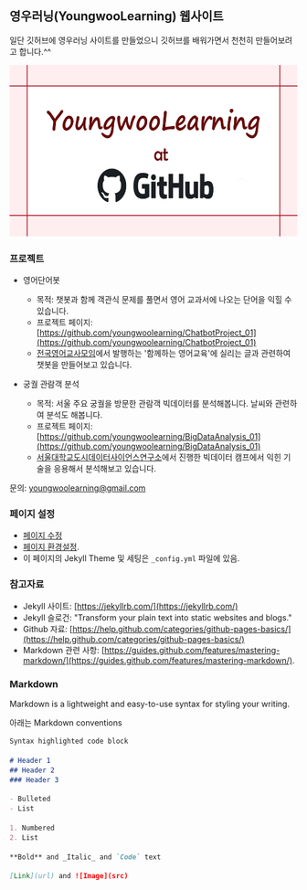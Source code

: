 ## 영우러닝(YoungwooLearning) 웹사이트

일단 깃허브에 영우러닝 사이트를 만들었으니 깃허브를 배워가면서 천천히 만들어보려고 합니다.^^

<img src="youngwoolearning_at_github.png" width="600" height="300">

### 프로젝트

* 영어단어봇
  + 목적: 챗봇과 함께 객관식 문제를 풀면서 영어 교과서에 나오는 단어을 익힐 수 있습니다.
  + 프로젝트 페이지: [https://github.com/youngwoolearning/ChatbotProject_01](https://github.com/youngwoolearning/ChatbotProject_01)
  + [전국영어교사모임](http://new.et21.org/)에서 발행하는 '함께하는 영어교육'에 실리는 글과 관련하여 챗봇을 만들어보고 있습니다.

* 궁궐 관람객 분석
  + 목적: 서울 주요 궁궐을 방문한 관람객 빅데이터를 분석해봅니다. 날씨와 관련하여 분석도 해봅니다.
  + 프로젝트 페이지: [https://github.com/youngwoolearning/BigDataAnalysis_01](https://github.com/youngwoolearning/BigDataAnalysis_01)
  + [서울대학교도시데이터사이언스연구소](http://udsl.snu.ac.kr/)에서 진행한 빅데이터 캠프에서 익힌 기술을 응용해서 분석해보고 있습니다. 

문의: youngwoolearning@gmail.com

### 페이지 설정

* [페이지 수정](https://github.com/youngwoolearning/youngwoolearning.github.io/edit/master/README.md)
* [페이지 환경설정](https://github.com/youngwoolearning/youngwoolearning.github.io/settings).
* 이 페이지의 Jekyll Theme 및 세팅은 `_config.yml` 파일에 있음.

### 참고자료

* Jekyll 사이트: [https://jekyllrb.com/](https://jekyllrb.com/)
* Jekyll 슬로건: "Transform your plain text into static websites and blogs."
* Github 자료: [https://help.github.com/categories/github-pages-basics/](https://help.github.com/categories/github-pages-basics/)
* Markdown 관련 사항: [https://guides.github.com/features/mastering-markdown/](https://guides.github.com/features/mastering-markdown/).

### Markdown
Markdown is a lightweight and easy-to-use syntax for styling your writing.

아래는 Markdown conventions

```markdown
Syntax highlighted code block

# Header 1
## Header 2
### Header 3

- Bulleted
- List

1. Numbered
2. List

**Bold** and _Italic_ and `Code` text

[Link](url) and ![Image](src)
```

